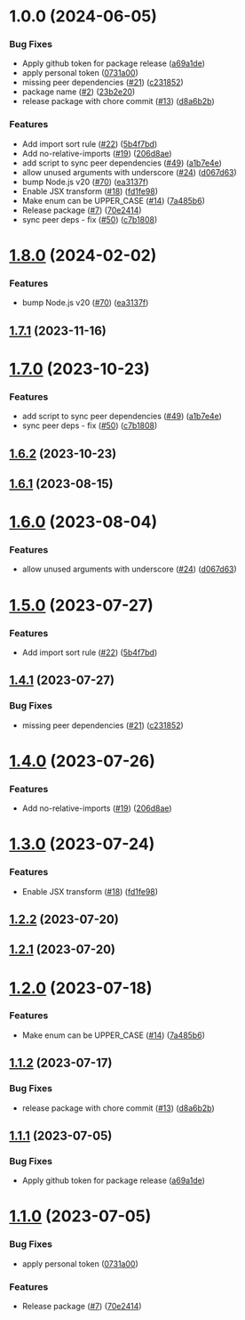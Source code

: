 # 1.0.0 (2024-06-05)


### Bug Fixes

* Apply github token for package release ([a69a1de](https://github.com/ethaizone/eslint-config/commit/a69a1de50af66f045429cf517ddf1c857f8115f8))
* apply personal token ([0731a00](https://github.com/ethaizone/eslint-config/commit/0731a00b7ec8bdd830a538093508539b58b84b06))
* missing peer dependencies ([#21](https://github.com/ethaizone/eslint-config/issues/21)) ([c231852](https://github.com/ethaizone/eslint-config/commit/c2318529efcf04b84908191713ce348577809a13))
* package name ([#2](https://github.com/ethaizone/eslint-config/issues/2)) ([23b2e20](https://github.com/ethaizone/eslint-config/commit/23b2e20d4a1bae05e12550824c5d5a18263b923f))
* release package with chore commit ([#13](https://github.com/ethaizone/eslint-config/issues/13)) ([d8a6b2b](https://github.com/ethaizone/eslint-config/commit/d8a6b2b0ac690c36f97404697d0119b840e3400a))


### Features

* Add import sort rule ([#22](https://github.com/ethaizone/eslint-config/issues/22)) ([5b4f7bd](https://github.com/ethaizone/eslint-config/commit/5b4f7bdf7d06e9de0dcec5270d768908c3344ae4))
* Add no-relative-imports ([#19](https://github.com/ethaizone/eslint-config/issues/19)) ([206d8ae](https://github.com/ethaizone/eslint-config/commit/206d8ae1c4ec9e404ce54814e185727b890f50d5))
* add script to sync peer dependencies ([#49](https://github.com/ethaizone/eslint-config/issues/49)) ([a1b7e4e](https://github.com/ethaizone/eslint-config/commit/a1b7e4e3182c8d1fada3153bbdfaa59f160bc69b))
* allow unused arguments with underscore ([#24](https://github.com/ethaizone/eslint-config/issues/24)) ([d067d63](https://github.com/ethaizone/eslint-config/commit/d067d63617c36a5a3fd6aac450981a952518054d))
* bump Node.js v20 ([#70](https://github.com/ethaizone/eslint-config/issues/70)) ([ea3137f](https://github.com/ethaizone/eslint-config/commit/ea3137f301209010e7ae02020c45b5745fdcfac1))
* Enable JSX transform ([#18](https://github.com/ethaizone/eslint-config/issues/18)) ([fd1fe98](https://github.com/ethaizone/eslint-config/commit/fd1fe981e81310a964f3d0f6bdbee9c07f034c76))
* Make enum can be UPPER_CASE ([#14](https://github.com/ethaizone/eslint-config/issues/14)) ([7a485b6](https://github.com/ethaizone/eslint-config/commit/7a485b6a95457c2613be74fbc32ee8c76896f1ed))
* Release package ([#7](https://github.com/ethaizone/eslint-config/issues/7)) ([70e2414](https://github.com/ethaizone/eslint-config/commit/70e24143ba60db81440e71d2ccf0970a238f0bd4))
* sync peer deps - fix ([#50](https://github.com/ethaizone/eslint-config/issues/50)) ([c7b1808](https://github.com/ethaizone/eslint-config/commit/c7b1808decf4d0188d98454effede698de1664a4))

# [1.8.0](https://github.com/propertyguru/eslint-config-pg/compare/v1.7.1...v1.8.0) (2024-02-02)


### Features

* bump Node.js v20 ([#70](https://github.com/propertyguru/eslint-config-pg/issues/70)) ([ea3137f](https://github.com/propertyguru/eslint-config-pg/commit/ea3137f301209010e7ae02020c45b5745fdcfac1))

## [1.7.1](https://github.com/propertyguru/eslint-config-pg/compare/v1.7.0...v1.7.1) (2023-11-16)

# [1.7.0](https://github.com/propertyguru/eslint-config-pg/compare/v1.6.2...v1.7.0) (2023-10-23)


### Features

* add script to sync peer dependencies ([#49](https://github.com/propertyguru/eslint-config-pg/issues/49)) ([a1b7e4e](https://github.com/propertyguru/eslint-config-pg/commit/a1b7e4e3182c8d1fada3153bbdfaa59f160bc69b))
* sync peer deps - fix ([#50](https://github.com/propertyguru/eslint-config-pg/issues/50)) ([c7b1808](https://github.com/propertyguru/eslint-config-pg/commit/c7b1808decf4d0188d98454effede698de1664a4))

## [1.6.2](https://github.com/propertyguru/eslint-config-pg/compare/v1.6.1...v1.6.2) (2023-10-23)

## [1.6.1](https://github.com/propertyguru/eslint-config-pg/compare/v1.6.0...v1.6.1) (2023-08-15)

# [1.6.0](https://github.com/propertyguru/eslint-config-pg/compare/v1.5.0...v1.6.0) (2023-08-04)


### Features

* allow unused arguments with underscore ([#24](https://github.com/propertyguru/eslint-config-pg/issues/24)) ([d067d63](https://github.com/propertyguru/eslint-config-pg/commit/d067d63617c36a5a3fd6aac450981a952518054d))

# [1.5.0](https://github.com/propertyguru/eslint-config-pg/compare/v1.4.1...v1.5.0) (2023-07-27)


### Features

* Add import sort rule ([#22](https://github.com/propertyguru/eslint-config-pg/issues/22)) ([5b4f7bd](https://github.com/propertyguru/eslint-config-pg/commit/5b4f7bdf7d06e9de0dcec5270d768908c3344ae4))

## [1.4.1](https://github.com/propertyguru/eslint-config-pg/compare/v1.4.0...v1.4.1) (2023-07-27)


### Bug Fixes

* missing peer dependencies ([#21](https://github.com/propertyguru/eslint-config-pg/issues/21)) ([c231852](https://github.com/propertyguru/eslint-config-pg/commit/c2318529efcf04b84908191713ce348577809a13))

# [1.4.0](https://github.com/propertyguru/eslint-config-pg/compare/v1.3.0...v1.4.0) (2023-07-26)


### Features

* Add no-relative-imports ([#19](https://github.com/propertyguru/eslint-config-pg/issues/19)) ([206d8ae](https://github.com/propertyguru/eslint-config-pg/commit/206d8ae1c4ec9e404ce54814e185727b890f50d5))

# [1.3.0](https://github.com/propertyguru/eslint-config-pg/compare/v1.2.2...v1.3.0) (2023-07-24)


### Features

* Enable JSX transform ([#18](https://github.com/propertyguru/eslint-config-pg/issues/18)) ([fd1fe98](https://github.com/propertyguru/eslint-config-pg/commit/fd1fe981e81310a964f3d0f6bdbee9c07f034c76))

## [1.2.2](https://github.com/propertyguru/eslint-config-pg/compare/v1.2.1...v1.2.2) (2023-07-20)

## [1.2.1](https://github.com/propertyguru/eslint-config-pg/compare/v1.2.0...v1.2.1) (2023-07-20)

# [1.2.0](https://github.com/propertyguru/eslint-config-pg/compare/v1.1.2...v1.2.0) (2023-07-18)


### Features

* Make enum can be UPPER_CASE ([#14](https://github.com/propertyguru/eslint-config-pg/issues/14)) ([7a485b6](https://github.com/propertyguru/eslint-config-pg/commit/7a485b6a95457c2613be74fbc32ee8c76896f1ed))

## [1.1.2](https://github.com/propertyguru/eslint-config-pg/compare/v1.1.1...v1.1.2) (2023-07-17)


### Bug Fixes

* release package with chore commit ([#13](https://github.com/propertyguru/eslint-config-pg/issues/13)) ([d8a6b2b](https://github.com/propertyguru/eslint-config-pg/commit/d8a6b2b0ac690c36f97404697d0119b840e3400a))

## [1.1.1](https://github.com/propertyguru/eslint-config-pg/compare/v1.1.0...v1.1.1) (2023-07-05)


### Bug Fixes

* Apply github token for package release ([a69a1de](https://github.com/propertyguru/eslint-config-pg/commit/a69a1de50af66f045429cf517ddf1c857f8115f8))

# [1.1.0](https://github.com/propertyguru/eslint-config-pg/compare/v1.0.3...v1.1.0) (2023-07-05)


### Bug Fixes

* apply personal token ([0731a00](https://github.com/propertyguru/eslint-config-pg/commit/0731a00b7ec8bdd830a538093508539b58b84b06))


### Features

* Release package ([#7](https://github.com/propertyguru/eslint-config-pg/issues/7)) ([70e2414](https://github.com/propertyguru/eslint-config-pg/commit/70e24143ba60db81440e71d2ccf0970a238f0bd4))
